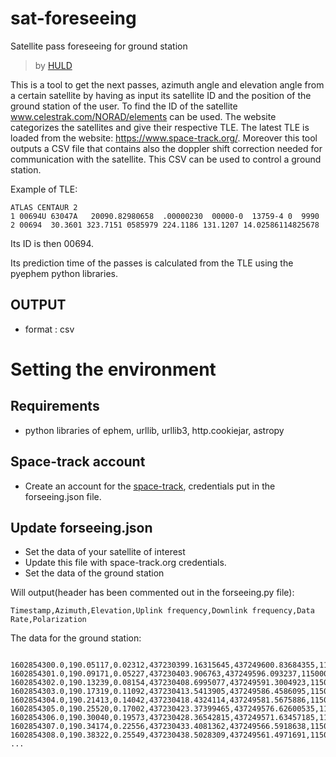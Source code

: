 # sat-foreseeing
Satellite pass foreseeing for ground station 
> by [HULD](https://huld.io)

This is a tool to get the next passes, azimuth angle and elevation angle from a certain satellite by having as input its satellite ID and the position of the ground station of the user. To find the ID of the satellite www.celestrak.com/NORAD/elements can be used. The website categorizes the satellites and give their respective TLE. The latest TLE is loaded from the website: https://www.space-track.org/. Moreover this tool outputs a CSV file that contains also the doppler shift correction needed for communication with the satellite. This CSV can be used to control a ground station.

Example of TLE: 
```
ATLAS CENTAUR 2         
1 00694U 63047A   20090.82980658  .00000230  00000-0  13759-4 0  9990
2 00694  30.3601 323.7151 0585979 224.1186 131.1207 14.02586114825678
```
Its ID is then 00694.

Its prediction time of the passes is calculated from the TLE using the pyephem python libraries. 
## OUTPUT
* format : csv

# Setting the environment
## Requirements
* python libraries of ephem, urllib, urllib3, http.cookiejar, astropy
## Space-track account
* Create an account for the [space-track](https://www.space-track.org/), credentials put in the forseeing.json file.
## Update forseeing.json
* Set the data of your satellite of interest
* Update this file with space-track.org credentials.
* Set the data of the ground station

Will output(header has been commented out in the forseeing.py file):
```
Timestamp,Azimuth,Elevation,Uplink frequency,Downlink frequency,Data Rate,Polarization
```
The data for the ground station:
```

1602854300.0,190.05117,0.02312,437230399.16315645,437249600.83684355,115000,Linear
1602854301.0,190.09171,0.05227,437230403.906763,437249596.093237,115000,Linear
1602854302.0,190.13239,0.08154,437230408.6995077,437249591.3004923,115000,Linear
1602854303.0,190.17319,0.11092,437230413.5413905,437249586.4586095,115000,Linear
1602854304.0,190.21413,0.14042,437230418.4324114,437249581.5675886,115000,Linear
1602854305.0,190.25520,0.17002,437230423.37399465,437249576.62600535,115000,Linear
1602854306.0,190.30040,0.19573,437230428.36542815,437249571.63457185,115000,Linear
1602854307.0,190.34174,0.22556,437230433.4081362,437249566.5918638,115000,Linear
1602854308.0,190.38322,0.25549,437230438.5028309,437249561.4971691,115000,Linear
...
```
